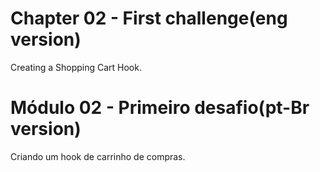 # Chapter 02 - First challenge(eng version)
Creating a Shopping Cart Hook.

# Módulo 02 - Primeiro desafio(pt-Br version)
Criando um hook de carrinho de compras.

